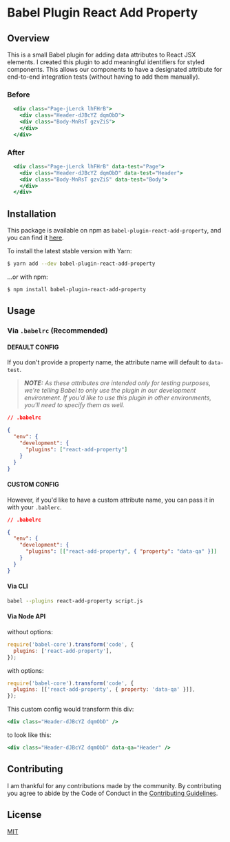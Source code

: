 # Babel Plugin React Add Property

## Overview

This is a small Babel plugin for adding data attributes to React JSX elements. I created this plugin
to add meaningful identifiers for styled components. This allows our components to have a
designated attribute for end-to-end integration tests (without having to add them manually).

### Before

```jsx
  <div class="Page-jLerck lhFHrB">
    <div class="Header-dJBcYZ dqmObD">
    <div class="Body-MnRsT gzvZiS">
    </div>
  </div>
```

### After

```jsx
  <div class="Page-jLerck lhFHrB" data-test="Page">
    <div class="Header-dJBcYZ dqmObD" data-test="Header">
    <div class="Body-MnRsT gzvZiS" data-test="Body">
    </div>
  </div>
```

## Installation

This package is available on npm as `babel-plugin-react-add-property`, and you can find it
[here](https://www.npmjs.com/package/babel-plugin-react-add-property).

To install the latest stable version with Yarn:

```sh
$ yarn add --dev babel-plugin-react-add-property
```

...or with npm:

```sh
$ npm install babel-plugin-react-add-property
```

## Usage

### Via `.babelrc` (Recommended)

#### DEFAULT CONFIG

If you don't provide a property name, the attribute name will default to `data-test`.

> _**NOTE:** As these attributes are intended only for testing purposes, we're telling Babel to only
> use the plugin in our development environment. If you'd like to use this plugin in other
> environments, you'll need to specify them as well._

```json
// .babelrc

{
  "env": {
    "development": {
      "plugins": ["react-add-property"]
    }
  }
}
```

#### CUSTOM CONFIG

However, if you'd like to have a custom attribute name, you can pass it in with your `.bablerc`.

```json
// .babelrc

{
  "env": {
    "development": {
      "plugins": [["react-add-property", { "property": "data-qa" }]]
    }
  }
}
```

#### Via CLI

```sh
babel --plugins react-add-property script.js
```

#### Via Node API

without options:

```js
require('babel-core').transform('code', {
  plugins: ['react-add-property'],
});
```

with options:

```js
require('babel-core').transform('code', {
  plugins: [['react-add-property', { property: 'data-qa' }]],
});
```

This custom config would transform this div:

```jsx
<div class="Header-dJBcYZ dqmObD" />
```

to look like this:

```jsx
<div class="Header-dJBcYZ dqmObD" data-qa="Header" />
```

## Contributing

I am thankful for any contributions made by the community. By contributing you agree to abide by
the Code of Conduct in the [Contributing Guidelines][coc].

## License

[MIT][license]

[coc]: https://github.com/alanbsmith/babel-plugin-react-add-property/blob/master/.github/CONTRIBUTING.md
[license]: https://github.com/alanbsmith/babel-plugin-react-add-property/blob/master/LICENSE

```

```
